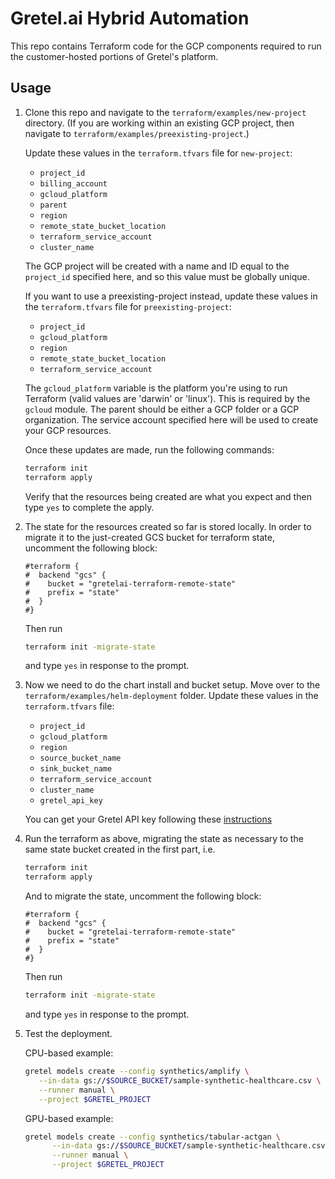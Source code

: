 # Gretel.ai Hybrid Automation

This repo contains Terraform code for the GCP components required to run the customer-hosted portions of Gretel's platform.

## Usage

1. Clone this repo and navigate to the `terraform/examples/new-project` directory. (If you are working within an existing GCP project, then navigate to `terraform/examples/preexisting-project`.)

   Update these values in the `terraform.tfvars` file for `new-project`:

   - `project_id`
   - `billing_account`
   - `gcloud_platform`
   - `parent`
   - `region`
   - `remote_state_bucket_location`
   - `terraform_service_account`
   - `cluster_name`

   The GCP project will be created with a name and ID equal to the `project_id` specified here, and so this value must be globally unique.

   If you want to use a preexisting-project instead, update these values in the `terraform.tfvars` file for `preexisting-project`:

   - `project_id`
   - `gcloud_platform`
   - `region`
   - `remote_state_bucket_location`
   - `terraform_service_account`

   The `gcloud_platform` variable is the platform you're using to run Terraform (valid values are 'darwin' or 'linux'). This is required by the `gcloud` module. The parent should be either a GCP folder or a GCP organization. The service account specified here will be used to create your GCP resources.

   Once these updates are made, run the following commands:

   ```bash
   terraform init
   terraform apply
   ```

   Verify that the resources being created are what you expect and then type `yes` to complete the apply.

1. The state for the resources created so far is stored locally. In order to migrate it to the just-created GCS bucket for terraform state, uncomment the following block:

   ```hcl
   #terraform {
   #  backend "gcs" {
   #    bucket = "gretelai-terraform-remote-state"
   #    prefix = "state"
   #  }
   #}
   ```

   Then run

   ```bash
   terraform init -migrate-state
   ```

   and type `yes` in response to the prompt.

1. Now we need to do the chart install and bucket setup. Move over to the `terraform/examples/helm-deployment` folder. Update these values in the `terraform.tfvars` file:

   - `project_id`
   - `gcloud_platform`
   - `region`
   - `source_bucket_name`
   - `sink_bucket_name`
   - `terraform_service_account`
   - `cluster_name`
   - `gretel_api_key`

   You can get your Gretel API key following these [instructions](https://docs.gretel.ai/guides/environment-setup)

1. Run the terraform as above, migrating the state as necessary to the same state bucket created in the first part, i.e.

   ```bash
   terraform init
   terraform apply
   ```

   And to migrate the state, uncomment the following block:

   ```hcl
   #terraform {
   #  backend "gcs" {
   #    bucket = "gretelai-terraform-remote-state"
   #    prefix = "state"
   #  }
   #}
   ```

   Then run

   ```bash
   terraform init -migrate-state
   ```

   and type `yes` in response to the prompt.

1. Test the deployment.

   CPU-based example:

   ```bash
   gretel models create --config synthetics/amplify \
      --in-data gs://$SOURCE_BUCKET/sample-synthetic-healthcare.csv \
      --runner manual \
      --project $GRETEL_PROJECT
   ```

   GPU-based example:

   ```bash
   gretel models create --config synthetics/tabular-actgan \
         --in-data gs://$SOURCE_BUCKET/sample-synthetic-healthcare.csv \
         --runner manual \
         --project $GRETEL_PROJECT
   ```
